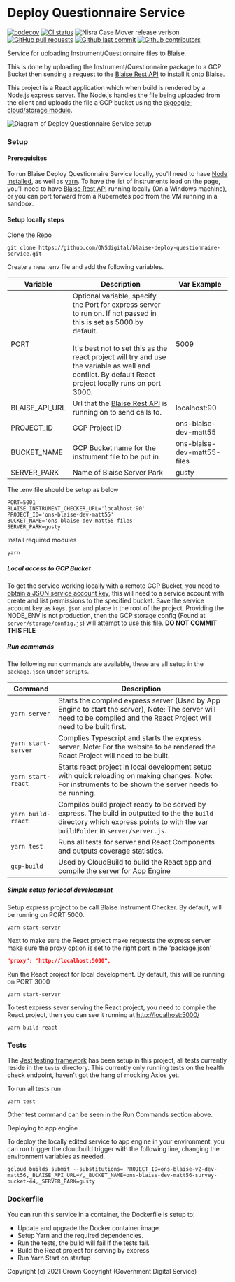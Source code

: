 # Deploy Questionnaire Service

[![codecov](https://codecov.io/gh/ONSdigital/blaise-deploy-questionnaire-service/branch/main/graph/badge.svg)](https://codecov.io/gh/ONSdigital/blaise-deploy-questionnaire-service)
[![CI status](https://github.com/ONSdigital/blaise-deploy-questionnaire-service/workflows/Test%20coverage%20report/badge.svg)](https://github.com/ONSdigital/blaise-deploy-questionnaire-service/workflows/Test%20coverage%20report/badge.svg)
<img src="https://img.shields.io/github/release/ONSdigital/blaise-deploy-questionnaire-service.svg?style=flat-square" alt="Nisra Case Mover release verison">
[![GitHub pull requests](https://img.shields.io/github/issues-pr-raw/ONSdigital/blaise-deploy-questionnaire-service.svg)](https://github.com/ONSdigital/blaise-deploy-questionnaire-service/pulls)
[![Github last commit](https://img.shields.io/github/last-commit/ONSdigital/blaise-deploy-questionnaire-service.svg)](https://github.com/ONSdigital/blaise-deploy-questionnaire-service/commits)
[![Github contributors](https://img.shields.io/github/contributors/ONSdigital/blaise-deploy-questionnaire-service.svg)](https://github.com/ONSdigital/blaise-deploy-questionnaire-service/graphs/contributors)

Service for uploading Instrument/Questionnaire files to Blaise. 

This is done by uploading the Instrument/Questionnaire package to a GCP Bucket then sending a request to the [Blaise Rest API](https://github.com/ONSdigital/blaise-api-rest) to install it onto Blaise.  

This project is a React application which when build is rendered by a Node.js express server. The Node.js handles the file being uploaded from the client and uploads the file a GCP bucket using the [@google-cloud/storage module](https://www.npmjs.com/package/@google-cloud/storage).

![Diagram of Deploy Questionnaire Service setup](.github/Diagram.png)

### Setup

#### Prerequisites
To run Blaise Deploy Questionnaire Service locally, you'll need to have [Node installed](https://nodejs.org/en/), as well as [yarn](https://classic.yarnpkg.com/en/docs/install#mac-stable).
To have the list of instruments load on the page, you'll need to have [Blaise Rest API](https://github.com/ONSdigital/blaise-api-rest) running locally (On a Windows machine), or you can port forward from a Kubernetes pod from the VM running in a sandbox.  

#### Setup locally steps
Clone the Repo
```shell script
git clone https://github.com/ONSdigital/blaise-deploy-questionnaire-service.git
```

Create a new .env file and add the following variables.

| Variable                      | Description                                                                     | Var Example                  |
|-------------------------------|---------------------------------------------------------------------------------|------------------------------|
| PORT                          | Optional variable, specify the Port for express server to run on. If not passed in this is set as 5000 by default. <br><br>It's best not to set this as the react project will try and use the variable as well and conflict. By default React project locally runs on port 3000.                                              | 5009                         |
| BLAISE_API_URL                | Url that the [Blaise Rest API](https://github.com/ONSdigital/blaise-api-rest) is running on to send calls to. | localhost:90 |
| PROJECT_ID                    | GCP Project ID                                                                  | ons-blaise-dev-matt55        |
| BUCKET_NAME                   | GCP Bucket name for the instrument file to be put in                            | ons-blaise-dev-matt55-files  |
| SERVER_PARK                   | Name of Blaise Server Park                                                      | gusty                        |


The .env file should be setup as below
```.env
PORT=5001
BLAISE_INSTRUMENT_CHECKER_URL='localhost:90'
PROJECT_ID='ons-blaise-dev-matt55'             
BUCKET_NAME='ons-blaise-dev-matt55-files'
SERVER_PARK=gusty
```

Install required modules
```shell script
yarn
```

##### Local access to GCP Bucket

To get the service working locally with a remote GCP Bucket, you need to [obtain a JSON service account key](https://cloud.google.com/iam/docs/creating-managing-service-account-keys), this will need to a service account with create and list permissions to the specified bucket. Save the service account key as  `keys.json` and place in the root of the project. Providing the NODE_ENV is not production, then the GCP storage config (Found at `server/storage/config.js`) will attempt to use this file.  **DO NOT COMMIT THIS FILE** 

##### Run commands

The following run commands are available, these are all setup in the `package.json` under `scripts`.

| Command                | Description                                                                                                                                               |
|------------------------|-----------------------------------------------------------------------------------------------------------------------------------------------------------|
| `yarn server`          | Starts the complied express server (Used by App Engine to start the server), Note: The server will need to be complied and the React Project will need to be built first.  |
| `yarn start-server`    | Complies Typescript and starts the express server, Note: For the website to be rendered the React Project will need to be built.                          |
| `yarn start-react`     | Starts react project in local development setup with quick reloading on making changes. Note: For instruments to be shown the server needs to be running. |
| `yarn build-react`     | Compiles build project ready to be served by express. The build in outputted to the the `build` directory which express points to with the var `buildFolder` in `server/server.js`.                       |
| `yarn test`            | Runs all tests for server and React Components and outputs coverage statistics.                                                                           |
| `gcp-build`            | Used by CloudBuild to build the React app and compile the server for App Engine                                                                               |

##### Simple setup for local development

Setup express project to be call Blaise Instrument Checker. By default, will be running on PORT 5000.
```shell script
yarn start-server
```

Next to make sure the React project make requests the express server make sure the proxy option is set to the right port in the 'package.json'  
```.json
"proxy": "http://localhost:5000",
```

Run the React project for local development. By default, this will be running on PORT 3000
```shell script
yarn start-server
```

To test express sever serving the React project, you need to compile the React project, then you can see it running at [http://localhost:5000/](http://localhost:5000/)
```shell script
yarn build-react
```

### Tests
The [Jest testing framework](https://jestjs.io/en/) has been setup in this project, all tests currently reside in the `tests` directory.
This currently only running tests on the health check endpoint, haven't got the hang of mocking Axios yet.
 
To run all tests run
```shell script
yarn test
```

Other test command can be seen in the Run Commands section above.

Deploying to app engine

To deploy the locally edited service to app engine in your environment, you can run trigger the cloudbuild trigger with the following line, changing the environment variables as needed. 
```.shell
gcloud builds submit --substitutions=_PROJECT_ID=ons-blaise-v2-dev-matt56,_BLAISE_API_URL=/,_BUCKET_NAME=ons-blaise-dev-matt56-survey-bucket-44,_SERVER_PARK=gusty
```

### Dockerfile
You can run this service in a container, the Dockerfile is setup to:
- Update and upgrade the Docker container image.
- Setup Yarn and the required dependencies.
- Run the tests, the build will fail if the tests fail.
- Build the React project for serving by express
- Run Yarn Start on startup

Copyright (c) 2021 Crown Copyright (Government Digital Service)
